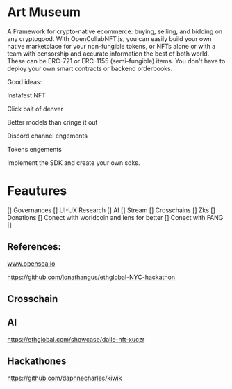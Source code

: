 # Art Museum    

A Framework for crypto-native ecommerce: buying, selling, and bidding on any cryptogood. With OpenCollabNFT.js, you can easily build your own native marketplace for your non-fungible tokens, or NFTs alone or with a team with censorship and accurate information the best of both world. These can be ERC-721 or ERC-1155 (semi-fungible) items. You don't have to deploy your own smart contracts or backend orderbooks.

Good ideas:

Instafest NFT 

Click bait of denver

Better models than cringe it out

Discord channel engements

Tokens engements 

Implement the SDK and create your own sdks.

# Feautures

[] Governances
[] UI-UX Research
[] AI
[] Stream
[] Crosschains
[] Zks
[] Donations
[] Conect with worldcoin and lens for better
[] Conect with FANG 
[] 


## References:

www.opensea.io

https://github.com/jonathangus/ethglobal-NYC-hackathon

## Crosschain


## AI

https://ethglobal.com/showcase/dalle-nft-xuczr


## Hackathones

https://github.com/daphnecharles/kiwik

